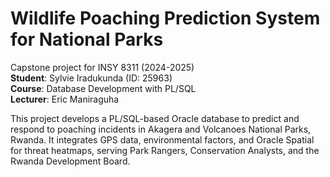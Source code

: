 # Wildlife Poaching Prediction System for National Parks
Capstone project for INSY 8311 (2024-2025)  
**Student**: Sylvie Iradukunda (ID: 25963)  
**Course**: Database Development with PL/SQL  
**Lecturer**: Eric Maniraguha  

This project develops a PL/SQL-based Oracle database to predict and respond to poaching incidents in Akagera and Volcanoes National Parks, Rwanda. It integrates GPS data, environmental factors, and Oracle Spatial for threat heatmaps, serving Park Rangers, Conservation Analysts, and the Rwanda Development Board.
